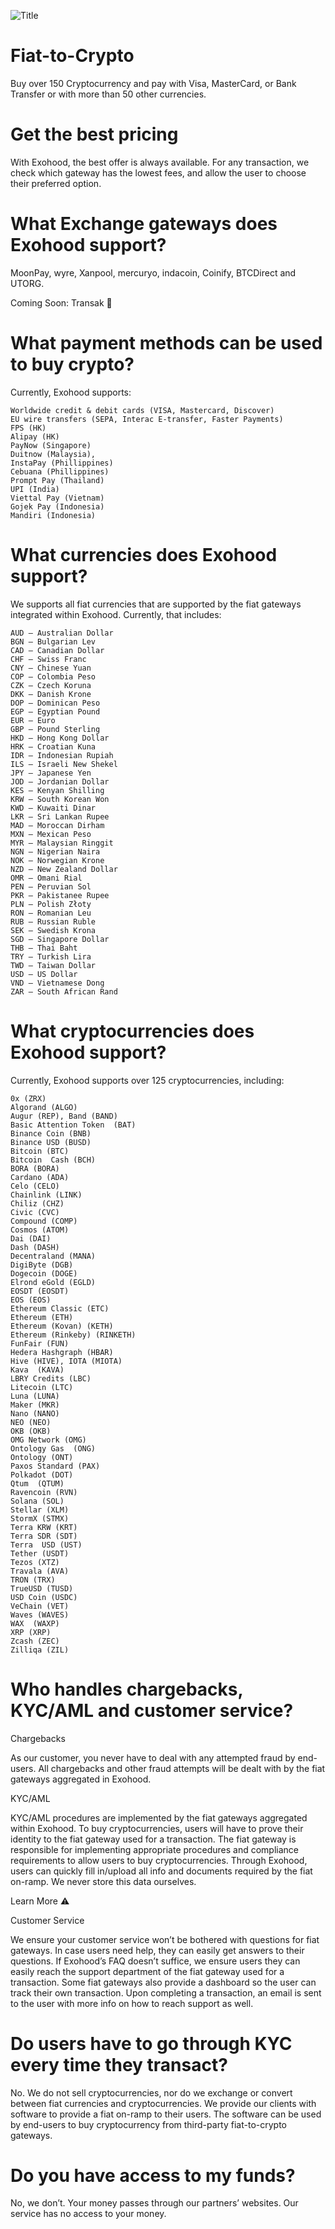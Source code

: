 ![Title](fiat_to_crypto.png)

# Fiat-to-Crypto
Buy over 150 Cryptocurrency and pay with Visa, MasterCard, or Bank Transfer or with more than 50 other currencies.

# Get the best pricing
With Exohood, the best offer is always available. For any transaction, we check which gateway has the lowest fees, and allow the user to choose their preferred option.

# What Exchange gateways does Exohood support?
MoonPay, wyre, Xanpool, mercuryo, indacoin, Coinify, BTCDirect and UTORG. 

Coming Soon: Transak 🚧

# What payment methods can be used to buy crypto?
Currently, Exohood supports:

    Worldwide credit & debit cards (VISA, Mastercard, Discover)
    EU wire transfers (SEPA, Interac E-transfer, Faster Payments)
    FPS (HK)
    Alipay (HK)
    PayNow (Singapore)
    Duitnow (Malaysia),
    InstaPay (Phillippines)
    Cebuana (Phillippines)
    Prompt Pay (Thailand)
    UPI (India)
    Viettal Pay (Vietnam)
    Gojek Pay (Indonesia)
    Mandiri (Indonesia)
    
# What currencies does Exohood support?
We supports all fiat currencies that are supported by the fiat gateways integrated within Exohood. Currently, that includes:

    AUD – Australian Dollar
    BGN – Bulgarian Lev
    CAD – Canadian Dollar
    CHF – Swiss Franc
    CNY – Chinese Yuan
    COP – Colombia Peso
    CZK – Czech Koruna
    DKK – Danish Krone
    DOP – Dominican Peso
    EGP – Egyptian Pound
    EUR – Euro
    GBP – Pound Sterling
    HKD – Hong Kong Dollar
    HRK – Croatian Kuna
    IDR – Indonesian Rupiah
    ILS – Israeli New Shekel
    JPY – Japanese Yen
    JOD – Jordanian Dollar
    KES – Kenyan Shilling
    KRW – South Korean Won
    KWD – Kuwaiti Dinar
    LKR – Sri Lankan Rupee
    MAD – Moroccan Dirham
    MXN – Mexican Peso
    MYR – Malaysian Ringgit
    NGN – Nigerian Naira
    NOK – Norwegian Krone
    NZD – New Zealand Dollar
    OMR – Omani Rial
    PEN – Peruvian Sol
    PKR – Pakistanee Rupee
    PLN – Polish Złoty
    RON – Romanian Leu
    RUB – Russian Ruble
    SEK – Swedish Krona
    SGD – Singapore Dollar
    THB – Thai Baht
    TRY – Turkish Lira
    TWD – Taiwan Dollar
    USD – US Dollar
    VND – Vietnamese Dong
    ZAR – South African Rand
    
# What cryptocurrencies does Exohood support?
Currently, Exohood supports over 125 cryptocurrencies, including: 

    0x (ZRX) 
    Algorand (ALGO)
    Augur (REP), Band (BAND)
    Basic Attention Token  (BAT) 
    Binance Coin (BNB)
    Binance USD (BUSD) 
    Bitcoin (BTC) 
    Bitcoin  Cash (BCH) 
    BORA (BORA)
    Cardano (ADA) 
    Celo (CELO)
    Chainlink (LINK)
    Chiliz (CHZ)
    Civic (CVC)
    Compound (COMP)
    Cosmos (ATOM)
    Dai (DAI) 
    Dash (DASH)
    Decentraland (MANA)
    DigiByte (DGB)
    Dogecoin (DOGE) 
    Elrond eGold (EGLD)
    EOSDT (EOSDT)
    EOS (EOS)
    Ethereum Classic (ETC)
    Ethereum (ETH)
    Ethereum (Kovan) (KETH)
    Ethereum (Rinkeby) (RINKETH)
    FunFair (FUN)
    Hedera Hashgraph (HBAR)
    Hive (HIVE), IOTA (MIOTA)
    Kava  (KAVA)
    LBRY Credits (LBC)
    Litecoin (LTC)
    Luna (LUNA)
    Maker (MKR)
    Nano (NANO)
    NEO (NEO)
    OKB (OKB)
    OMG Network (OMG)
    Ontology Gas  (ONG)
    Ontology (ONT)
    Paxos Standard (PAX)
    Polkadot (DOT)
    Qtum  (QTUM)
    Ravencoin (RVN)
    Solana (SOL)
    Stellar (XLM)
    StormX (STMX)
    Terra KRW (KRT)
    Terra SDR (SDT)
    Terra  USD (UST)
    Tether (USDT)
    Tezos (XTZ)
    Travala (AVA)
    TRON (TRX)
    TrueUSD (TUSD)
    USD Coin (USDC)
    VeChain (VET)
    Waves (WAVES)
    WAX  (WAXP)
    XRP (XRP)
    Zcash (ZEC)
    Zilliqa (ZIL)
    
# Who handles chargebacks, KYC/AML and customer service?
Chargebacks

As  our customer, you never have to deal with any attempted fraud by end-users. All chargebacks and other fraud attempts will be dealt with  by the fiat gateways aggregated in Exohood.

KYC/AML

KYC/AML procedures are implemented by the fiat gateways aggregated within Exohood. To buy cryptocurrencies, users will have to prove their identity to the fiat gateway used for a transaction. The fiat gateway is responsible for implementing appropriate procedures and compliance requirements to allow users to buy cryptocurrencies. Through Exohood, users can quickly fill in/upload all info and documents required by the fiat on-ramp. We never store this data ourselves.

Learn More ⚠️

Customer Service  

We ensure your customer service won’t be bothered with questions for fiat gateways. In case users need help, they can easily get answers to their questions. If Exohood’s FAQ doesn’t suffice, we ensure users they can easily reach the support department of the fiat gateway used for a transaction. Some fiat gateways also provide a dashboard so the user can track their own transaction. Upon completing a transaction, an email is sent to the user with more info on how to reach support as well.

# Do users have to go through KYC every time they transact?
No. We do not sell cryptocurrencies, nor do we exchange or convert between fiat currencies and cryptocurrencies. We provide our clients with software to provide a fiat on-ramp to their users. The software can be used by end-users to buy cryptocurrency from third-party fiat-to-crypto gateways.

# Do you have access to my funds?
No, we don’t. Your money passes through our partners’ websites. Our service has no access to your money.
